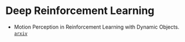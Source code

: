 # Deep Reinforcement Learning

- Motion Perception in Reinforcement Learning with Dynamic Objects. [`arxiv`](https://arxiv.org/abs/1901.03162)
